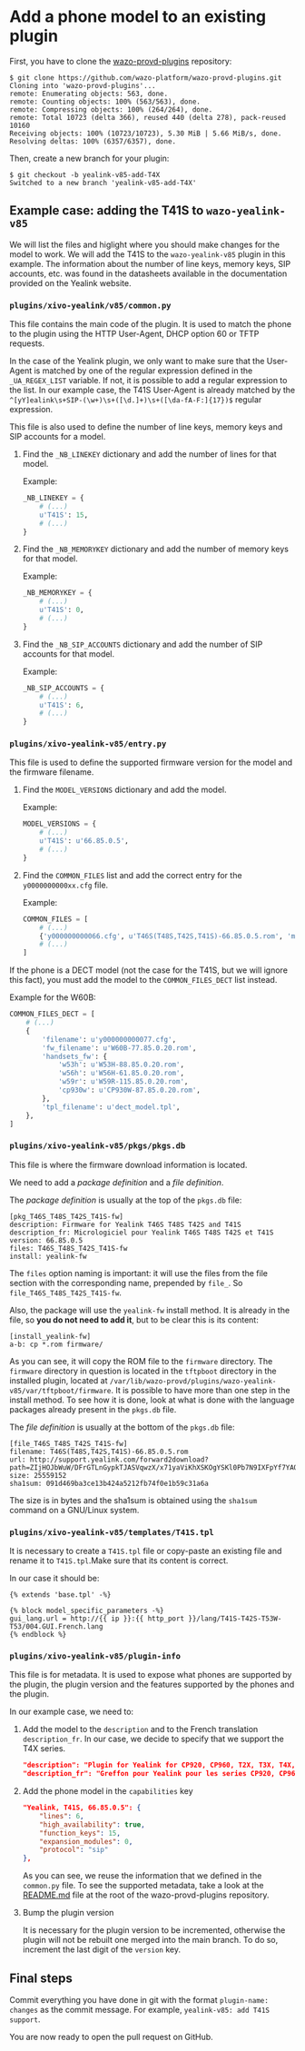 # Add a phone model to an existing plugin

First, you have to clone the [wazo-provd-plugins](https://github.com/wazo-platform/wazo-provd-plugins)
repository:

```BashSession
$ git clone https://github.com/wazo-platform/wazo-provd-plugins.git
Cloning into 'wazo-provd-plugins'...
remote: Enumerating objects: 563, done.
remote: Counting objects: 100% (563/563), done.
remote: Compressing objects: 100% (264/264), done.
remote: Total 10723 (delta 366), reused 440 (delta 278), pack-reused 10160
Receiving objects: 100% (10723/10723), 5.30 MiB | 5.66 MiB/s, done.
Resolving deltas: 100% (6357/6357), done.
```

Then, create a new branch for your plugin:

```BashSession
$ git checkout -b yealink-v85-add-T4X
Switched to a new branch 'yealink-v85-add-T4X'
```

## Example case: adding the T41S to `wazo-yealink-v85`

We will list the files and higlight where you should make changes for the model to work. We will add
the T41S to the `wazo-yealink-v85` plugin in this example. The information about the number of line
keys, memory keys, SIP accounts, etc. was found in the datasheets available in the documentation
provided on the Yealink website.

### `plugins/xivo-yealink/v85/common.py`

This file contains the main code of the plugin. It is used to match the phone to the plugin using
the HTTP User-Agent, DHCP option 60 or TFTP requests.

In the case of the Yealink plugin, we only want to make sure that the User-Agent is matched by one
of the regular expression defined in the `_UA_REGEX_LIST` variable. If not, it is possible to add
a regular expression to the list. In our example case, the T41S User-Agent is already matched by
the `^[yY]ealink\s+SIP-(\w+)\s+([\d.]+)\s+([\da-fA-F:]{17})$` regular expression.

This file is also used to define the number of line keys, memory keys and SIP accounts for a model.

1. Find the `_NB_LINEKEY` dictionary and add the number of lines for that model.

    Example:

    ```python
    _NB_LINEKEY = {
        # (...)
        u'T41S': 15,
        # (...)
    }
    ```

2. Find the `_NB_MEMORYKEY` dictionary and add the number of memory keys for that model.

    Example:

    ```python
    _NB_MEMORYKEY = {
        # (...)
        u'T41S': 0,
        # (...)
    }
    ```

3. Find the `_NB_SIP_ACCOUNTS` dictionary and add the number of SIP accounts for that model.

    Example:

    ```python
    _NB_SIP_ACCOUNTS = {
        # (...)
        u'T41S': 6,
        # (...)
    }
    ```

### `plugins/xivo-yealink-v85/entry.py`

This file is used to define the supported firmware version for the model and the firmware filename.

1. Find the `MODEL_VERSIONS` dictionary and add the model.

    Example:

    ```python
    MODEL_VERSIONS = {
        # (...)
        u'T41S': u'66.85.0.5',
        # (...)
    }
    ```

2. Find the `COMMON_FILES` list and add the correct entry for the `y0000000000xx.cfg` file.

    Example:

    ```python
    COMMON_FILES = [
        # (...)
        {'y000000000066.cfg', u'T46S(T48S,T42S,T41S)-66.85.0.5.rom', 'model.tpl'},
        # (...)
    ]
    ```

If the phone is a DECT model (not the case for the T41S, but we will ignore this fact), you must
add the model to the `COMMON_FILES_DECT` list instead.

Example for the W60B:

```python
COMMON_FILES_DECT = [
    # (...)
    {
        'filename': u'y000000000077.cfg',
        'fw_filename': u'W60B-77.85.0.20.rom',
        'handsets_fw': {
            'w53h': u'W53H-88.85.0.20.rom',
            'w56h': u'W56H-61.85.0.20.rom',
            'w59r': u'W59R-115.85.0.20.rom',
            'cp930w': u'CP930W-87.85.0.20.rom',
        },
        'tpl_filename': u'dect_model.tpl',
    },
]
```

### `plugins/xivo-yealink-v85/pkgs/pkgs.db`

This file is where the firmware download information is located.

We need to add a *package definition* and a *file definition*.

The *package definition* is usually at the top of the `pkgs.db` file:

```
[pkg_T46S_T48S_T42S_T41S-fw]
description: Firmware for Yealink T46S T48S T42S and T41S
description_fr: Micrologiciel pour Yealink T46S T48S T42S et T41S
version: 66.85.0.5
files: T46S_T48S_T42S_T41S-fw
install: yealink-fw
```

The `files` option naming is important: it will use the files from the file section with the
corresponding name, prepended by `file_`. So `file_T46S_T48S_T42S_T41S-fw`.

Also, the package will use the `yealink-fw` install method. It is already in the file, so **you do
not need to add it**, but to be clear this is its content:

```
[install_yealink-fw]
a-b: cp *.rom firmware/
```

As you can see, it will copy the ROM file to the `firmware` directory. The `firmware` directory
in question is located in the `tftpboot` directory in the installed plugin, located at
`/var/lib/wazo-provd/plugins/wazo-yealink-v85/var/tftpboot/firmware`. It is possible to have more
than one step in the install method. To see how it is done, look at what is done with the language
packages already present in the `pkgs.db` file.

The *file definition* is usually at the bottom of the `pkgs.db` file:

```
[file_T46S_T48S_T42S_T41S-fw]
filename: T46S(T48S,T42S,T41S)-66.85.0.5.rom
url: http://support.yealink.com/forward2download?path=ZIjHOJbWuW/DFrGTLnGypkTJASVqwzX/x71yaViKhXSKOgYSKl0Pb7N9IXFpYf7YAOhOJmV0fGjbcYgmf0b9uxGdQ1IFTWkfgTz2m4g5Uoy1NWm3/S6JBTsplusSymbolM5UOVemCq9Kf2pvmyoc=
size: 25559152
sha1sum: 091d469ba3ce13b424a5212fb74f0e1b59c31a6a
```

The size is in bytes and the sha1sum is obtained using the `sha1sum` command on a GNU/Linux system.

### `plugins/xivo-yealink-v85/templates/T41S.tpl`

It is necessary to create a `T41S.tpl` file or copy-paste an existing file and rename it to
`T41S.tpl`.Make sure that its content is correct.

In our case it should be:

```jinja
{% extends 'base.tpl' -%}

{% block model_specific_parameters -%}
gui_lang.url = http://{{ ip }}:{{ http_port }}/lang/T41S-T42S-T53W-T53/004.GUI.French.lang
{% endblock %}

```

### `plugins/xivo-yealink-v85/plugin-info`

This file is for metadata. It is used to expose what phones are supported by the plugin, the plugin
version and the features supported by the phones and the plugin.

In our example case, we need to:

1. Add the model to the `description` and to the French translation `description_fr`. In our case,
    we decide to specify that we support the T4X series.

    ```json
    "description": "Plugin for Yealink for CP920, CP960, T2X, T3X, T4X, T5X and W60 series in version V85.",
    "description_fr": "Greffon pour Yealink pour les series CP920, CP960, T2X, T3X, T4X, T5X et W60 en version V85.",
    ```

2. Add the phone model in the `capabilities` key

    ```json
    "Yealink, T41S, 66.85.0.5": {
        "lines": 6,
        "high_availability": true,
        "function_keys": 15,
        "expansion_modules": 0,
        "protocol": "sip"
    },
    ```

    As you can see, we reuse the information that we defined in the `common.py` file. To see the
    supported metadata, take a look at the
    [README.md](https://github.com/wazo-platform/wazo-provd-plugins/blob/master/README.md) file at
    the root of the wazo-provd-plugins repository.

3. Bump the plugin version

    It is necessary for the plugin version to be incremented, otherwise the plugin will not be
    rebuilt one merged into the main branch. To do so, increment the last digit of the `version`
    key.

## Final steps

Commit everything you have done in git with the format `plugin-name: changes` as the commit
message. For example, `yealink-v85: add T41S support`.

You are now ready to open the pull request on GitHub.
